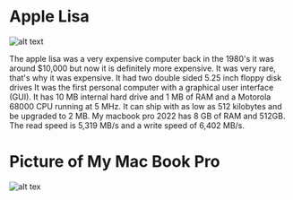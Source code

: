 # Apple Lisa

![alt text](https://upload.wikimedia.org/wikipedia/commons/b/b9/Apple-lisa-1.jpg)
![]()

The apple lisa was a very expensive computer back in the 1980's it was around $10,000 but now it is definitely more expensive. It was very rare, that's why it was expensive. 
It had two double sided 5.25 inch floppy disk drives It was the first personal computer with a graphical user interface (GUI). 
It has 10 MB internal hard drive and 1 MB of RAM and a Motorola 68000 CPU running at 5 MHz. 
It can ship with as low as 512 kilobytes and be upgraded to 2 MB. 
My macbook pro 2022 has 8 GB of RAM and 512GB. The read speed is 5,319 MB/s and a write speed of 6,402 MB/s.

# Picture of My Mac Book Pro
![alt tex](https:/apple-macbook-pro-m2-review-a-13-inch-throwback-with-the-new-m2-chip/)

